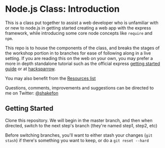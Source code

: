 Node.js Class: Introduction
===

This is a class put together to assist a web developer who is unfamiliar with or
new to node.js in getting started creating a web app with the express
framework, while introducing some core node concepts like `require` and `npm`.

This repo is to house the components of the class, and breaks the stages of the
workshop portion in to branches for ease of following along in a live setting.
If you are reading this on the web on your own, you may prefer a more in depth
standalone tutorial such as the official express [getting started
guide](http://expressjs.com/guide.html) or at
[hacksparrow](http://www.hacksparrow.com/express-js-tutorial.html).

You may also benefit from the [Resources
list](https://github.com/shakefon/nodejs-class-intro/blob/master/RESOURCES.md)

Questions, comments, improvements and suggestions can be directed to me on
Twitter: [@shakefon](http://twitter.com/shakefon)

Getting Started
---

Clone this repository. We will begin in the master branch, and then when
directed, switch to the next step's branch (they're named step1, step2, etc)

Before switching branches, you'll want to either stash your changes (`git
stash`) if there's something you want to keep, or do a `git reset --hard`
